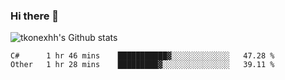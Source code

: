 ### Hi there 👋

![tkonexhh's Github stats](https://github-readme-stats.vercel.app/api?username=tkonexhh&show_icons=true)


<!--START_SECTION:waka-->

```text
C#      1 hr 46 mins    ███████████▓░░░░░░░░░░░░░   47.28 %
Other   1 hr 28 mins    █████████▓░░░░░░░░░░░░░░░   39.11 %
```

<!--END_SECTION:waka-->
